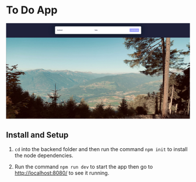 # To Do App

![Todo App](/img/todo.jpeg 'Todo App')

## Install and Setup

1. `cd` into the backend folder and then run the command `npm init` to install the node dependencies.

2. Run the command `npm run dev` to start the app then go to [http://localhost:8080/](http://localhost:8080/) to see it running.
